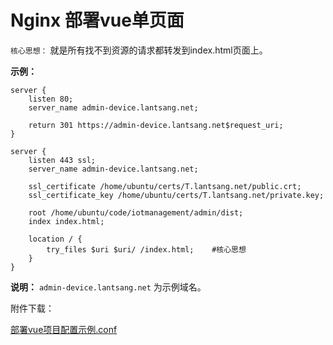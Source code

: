 # Nginx 部署vue单页面

`核心思想：` 就是所有找不到资源的请求都转发到index.html页面上。

**示例：**

``` nginx
server {
	listen 80;
	server_name admin-device.lantsang.net;

	return 301 https://admin-device.lantsang.net$request_uri;
}

server {
	listen 443 ssl;
	server_name admin-device.lantsang.net;

	ssl_certificate /home/ubuntu/certs/T.lantsang.net/public.crt;
	ssl_certificate_key /home/ubuntu/certs/T.lantsang.net/private.key;
	
	root /home/ubuntu/code/iotmanagement/admin/dist;
	index index.html;

	location / {
		try_files $uri $uri/ /index.html;    #核心思想                   
	}
}
```

**说明：** `admin-device.lantsang.net` 为示例域名。

附件下载： 

[部署vue项目配置示例.conf](./assets/files/部署vue项目配置示例.conf)
